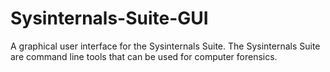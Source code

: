 # Sysinternals-Suite-GUI
A graphical user interface for the Sysinternals Suite. The Sysinternals Suite are command line tools that can be used for computer forensics.

